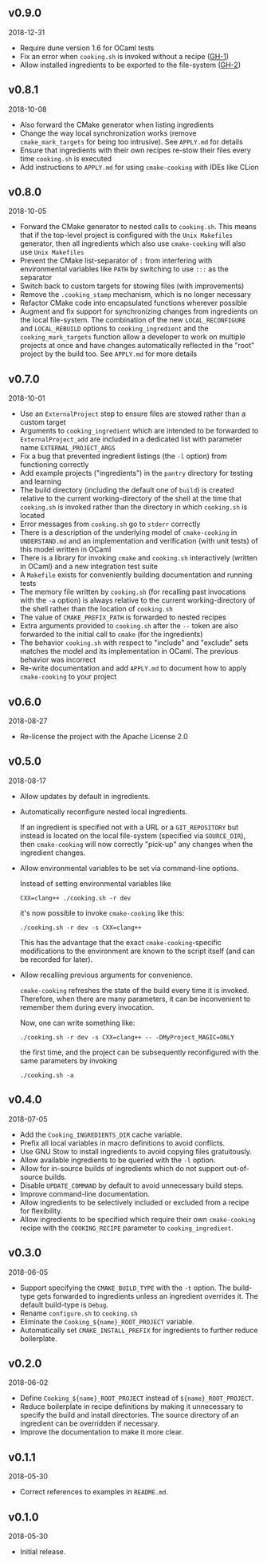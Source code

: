 v0.9.0
------
2018-12-31

- Require dune version 1.6 for OCaml tests
- Fix an error when `cooking.sh` is invoked without a recipe ([GH-1](https://github.com/hakuch/CMakeCooking/issues/1))
- Allow installed ingredients to be exported to the file-system ([GH-2](https://github.com/hakuch/CMakeCooking/issues/2))

v0.8.1
------
2018-10-08

- Also forward the CMake generator when listing ingredients
- Change the way local synchronization works (remove `cmake_mark_targets` for being too intrusive). See `APPLY.md` for details
- Ensure that ingredients with their own recipes re-stow their files every time `cooking.sh` is executed
- Add instructions to `APPLY.md` for using `cmake-cooking` with IDEs like CLion

v0.8.0
------
2018-10-05

- Forward the CMake generator to nested calls to `cooking.sh`. This means that if the top-level project is configured with the `Unix Makefiles` generator, then all ingredients which also use `cmake-cooking` will also use `Unix Makefiles`
- Prevent the CMake list-separator of `:` from interfering with environmental variables like `PATH` by switching to use `:::` as the separator
- Switch back to custom targets for stowing files (with improvements)
- Remove the `.cooking_stamp` mechanism, which is no longer necessary
- Refactor CMake code into encapsulated functions wherever possible
- Augment and fix support for synchronizing changes from ingredients on the local file-system. The combination of the new `LOCAL_RECONFIGURE` and `LOCAL_REBUILD` options to `cooking_ingredient` and the `cooking_mark_targets` function allow a developer to work on multiple projects at once and have changes automatically reflected in the "root" project by the build too. See `APPLY.md` for more details

v0.7.0
------
2018-10-01

- Use an `ExternalProject` step to ensure files are stowed rather than a custom target
- Arguments to `cooking_ingredient` which are intended to be forwarded to `ExternalProject_add` are included in a dedicated list with parameter name `EXTERNAL_PROJECT_ARGS`
- Fix a bug that prevented ingredient listings (the `-l` option) from functioning correctly
- Add example projects ("ingredients") in the `pantry` directory for testing and learning
- The build directory (including the default one of `build`) is created relative to the current working-directory of the shell at the time that `cooking.sh` is invoked rather than the directory in which `cooking.sh` is located
- Error messages from `cooking.sh` go to `stderr` correctly
- There is a description of the underlying model of `cmake-cooking` in `UNDERSTAND.md` and an implementation and verification (with unit tests) of this model written in OCaml
- There is a library for invoking `cmake` and `cooking.sh` interactively (written in OCaml) and a new integration test suite
- A `Makefile` exists for conveniently building documentation and running tests
- The memory file written by `cooking.sh` (for recalling past invocations with the `-a` option) is always relative to the current working-directory of the shell rather than the location of `cooking.sh`
- The value of `CMAKE_PREFIX_PATH` is forwarded to nested recipes
- Extra arguments provided to `cooking.sh` after the `--` token are also forwarded to the initial call to `cmake` (for the ingredients)
- The behavior `cooking.sh` with respect to "include" and "exclude" sets matches the model and its implementation in OCaml. The previous behavior was incorrect
- Re-write documentation and add `APPLY.md` to document how to apply `cmake-cooking` to your project

v0.6.0
------
2018-08-27

- Re-license the project with the Apache License 2.0

v0.5.0
------
2018-08-17

- Allow updates by default in ingredients.
- Automatically reconfigure nested local ingredients.

  If an ingredient is specified not with a URL or a `GIT_REPOSITORY` but instead is located on the local file-system (specified via `SOURCE_DIR`), then `cmake-cooking` will now correctly "pick-up" any changes when the ingredient changes.
  
- Allow environmental variables to be set via command-line options.

  Instead of setting environmental variables like
  
      CXX=clang++ ./cooking.sh -r dev
      
  it's now possible to invoke `cmake-cooking` like this:
  
      ./cooking.sh -r dev -s CXX=clang++
      
  This has the advantage that the exact `cmake-cooking`-specific modifications to the environment are known to the script itself (and can be recorded for later).
  
- Allow recalling previous arguments for convenience.

  `cmake-cooking` refreshes the state of the build every time it is invoked. Therefore, when there are many parameters, it can be inconvenient to remember them during every invocation.
  
  Now, one can write something like:
  
      ./cooking.sh -r dev -s CXX=clang++ -- -DMyProject_MAGIC=ONLY
      
  the first time, and the project can be subsequently reconfigured with the same parameters by invoking
  
      ./cooking.sh -a

v0.4.0
------
2018-07-05

- Add the `Cooking_INGREDIENTS_DIR` cache variable.
- Prefix all local variables in macro definitions to avoid conflicts.
- Use GNU Stow to install ingredients to avoid copying files gratuitously.
- Allow available ingredients to be queried with the `-l` option.
- Allow for in-source builds of ingredients which do not support out-of-source builds.
- Disable `UPDATE_COMMAND` by default to avoid unnecessary build steps.
- Improve command-line documentation.
- Allow ingredients to be selectively included or excluded from a recipe for flexibility.
- Allow ingredients to be specified which require their own `cmake-cooking` recipe with the `COOKING_RECIPE` parameter to `cooking_ingredient`.

v0.3.0
------
2018-06-05

- Support specifying the `CMAKE_BUILD_TYPE` with the `-t` option. The build-type gets forwarded to ingredients unless an ingredient overrides it. The default build-type is `Debug`.
- Rename `configure.sh` to `cooking.sh`
- Eliminate the `Cooking_${name}_ROOT_PROJECT` variable.
- Automatically set `CMAKE_INSTALL_PREFIX` for ingredients to further reduce boilerplate.

v0.2.0
------
2018-06-02

- Define `Cooking_${name}_ROOT_PROJECT` instead of `${name}_ROOT_PROJECT`.
- Reduce boilerplate in recipe definitions by making it unnecessary to specify the build and install directories. The source directory of an ingredient can be overridden if necessary.
- Improve the documentation to make it more clear.

v0.1.1
------
2018-05-30

- Correct references to examples in `README.md`.

v0.1.0
-------
2018-05-30

- Initial release.
